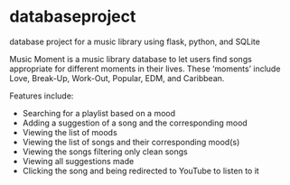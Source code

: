 # databaseproject
database project for a music library using flask, python, and SQLite

Music Moment is a music library database to let users find songs appropriate for different moments in their lives. These ‘moments’ include Love, Break-Up, Work-Out, Popular, EDM, and Caribbean.

Features include:
- Searching for a playlist based on a mood
- Adding a suggestion of a song and the corresponding mood
- Viewing the list of moods
- Viewing the list of songs and their corresponding mood(s)
- Viewing the songs filtering only clean songs
- Viewing all suggestions made
- Clicking the song and being redirected to YouTube to listen to it
